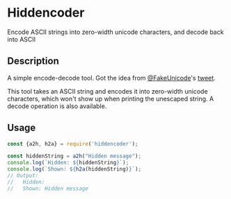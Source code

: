 # Hiddencoder
Encode ASCII strings into zero-width unicode characters, and decode back into ASCII

## Description
A simple encode-decode tool.
Got the idea from [@FakeUnicode](https://twitter.com/FakeUnicode)'s [tweet](https://twitter.com/FakeUnicode/status/882419542990831616).

This tool takes an ASCII string and encodes it into zero-width unicode characters, which won't show up when printing the unescaped string.
A decode operation is also available.

## Usage
```Javascript
const {a2h, h2a} = require('hiddencoder');

const hiddenString = a2h("Hidden message");
console.log(`Hidden: ${hiddenString}`);
console.log(`Shown: ${h2a(hiddenString)}`);
// Output:
//   Hidden: 󠀇󠁀󠀵󠀵󠀶󠁅󠄳󠁄󠀶󠁐󠁐󠀲󠀸󠀶
//   Shown: Hidden message
```
